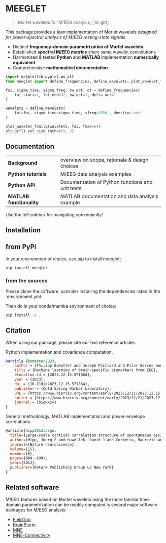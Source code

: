 # MEEGLET
> Morlet wavelets for M/EEG analysis, [ˈmiːglɪt]

This package provides a lean implementation of Morlet wavelets *designed for power-spectral analysis of M/EEG resting-state signals*.

- Distinct __frequency-domain parametrization of Morlet wavelets__
- Established __spectral M/EEG metrics__ share same wavelet convolutions
- Harmonized & tested __Python__ and __MATLAB__ implementation __numerically equivalent__
- Comprehensive __mathematical documentation__


```python
import matplotlib.pyplot as plt
from meeglet import define_frequencies, define_wavelets, plot_wavelet_family

foi, sigma_time, sigma_freq, bw_oct, qt = define_frequencies(
    foi_start=1, foi_end=32, bw_oct=1, delta_oct=1
)

wavelets = define_wavelets(
    foi=foi, sigma_time=sigma_time, sfreq=1000., density='oct'
)

plot_wavelet_family(wavelets, foi, fmax=64)
plt.gcf().set_size_inches(9, 3)
```

## Documentation
|                          |                                                  |
|:-------------------------|:-------------------------------------------------|
| __Background__           | overview on scope, rationale & design choices    |
| __Python tutorials__     | M/EEG data analysis examples                     |
| __Python API__           | Documentation of Python functions and unit tests |
| __MATLAB functionality__ | MATLAB documentation and data analysis example   |

Use the left sidebar for navigating conveniently!

## Installation

## from PyPi

In your environment of choice, use pip to install meeglet:

```bash
pip install meeglet
```

### from the sources

Please clone the software, consider installing the dependencies listed in the \`environment.yml.

Then do in your conda/mamba environment of choice:

``` bash
pip install -e .
```

## Citation

When using our package, please cite our two reference articles:

Python implementation and covariance computation.

``` bibtex
@article {bomatter2023,
    author = {Philipp Bomatter and Joseph Paillard and Pilar Garces and Joerg F Hipp and Denis A Engemann},
    title = {Machine learning of brain-specific biomarkers from EEG},
    elocation-id = {2023.12.15.571864},
    year = {2023},
    doi = {10.1101/2023.12.15.571864},
    publisher = {Cold Spring Harbor Laboratory},
    URL = {https://www.biorxiv.org/content/early/2023/12/21/2023.12.15.571864},
    eprint = {https://www.biorxiv.org/content/early/2023/12/21/2023.12.15.571864.full.pdf},
    journal = {bioRxiv}
}
```

General methodology, MATLAB implementation and power-envelope correlations.

``` bibtex
@article{hipp2012large,
  title={Large-scale cortical correlation structure of spontaneous oscillatory activity},
  author={Hipp, Joerg F and Hawellek, David J and Corbetta, Maurizio and Siegel, Markus and Engel, Andreas K},
  journal={Nature neuroscience},
  volume={15},
  number={6},
  pages={884--890},
  year={2012},
  publisher={Nature Publishing Group US New York}
}
```

## Related software

M/EEG features based on Morlet wavelets using the more familiar time-domain parametrization can be readily computed is sevaral major software packages for M/EEG analysis:

- [FieldTrip](https://www.fieldtriptoolbox.org/)
- [BrainStorm](https://neuroimage.usc.edu/brainstorm/)
- [MNE](https://mne.tools/stable/index.html)
- [MNE-Connectivity](https://mne.tools/mne-connectivity/stable/index.html)
